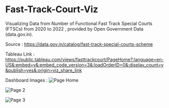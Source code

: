 # Fast-Track-Court-Viz
Visualizing Data from Number of Functional Fast Track Special Courts (FTSCs) from 2020 to 2022 , provided by Open Government Data (data.gov.in).

Source : https://data.gov.in/catalog/fast-track-special-courts-scheme

Tableau Link : https://public.tableau.com/views/fasttrackcourt/PageHome?:language=en-US&:embed=y&:embed_code_version=3&:loadOrderID=0&:display_count=y&publish=yes&:origin=viz_share_link


Dashboard Images :
![Page Home](https://user-images.githubusercontent.com/81688373/221642648-cb93b6a4-f8a3-43ef-8b10-212ca1bd808a.png)


![Page 2](https://user-images.githubusercontent.com/81688373/221643401-c5e4eaeb-2aba-48e9-87b5-d7210dde5d34.png)


![Page 3](https://user-images.githubusercontent.com/81688373/221643423-fe7cb933-86b9-4cdd-bcd6-ca64eadc2f49.png)
